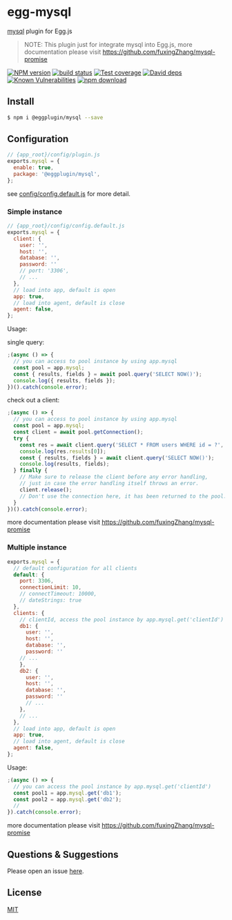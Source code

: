 # egg-mysql

[mysql](https://github.com/fuxingZhang/mysql-promise) plugin for Egg.js

> NOTE: This plugin just for integrate mysql into Egg.js, more documentation please visit https://github.com/fuxingZhang/mysql-promise

[![NPM version][npm-image]][npm-url]
[![build status][travis-image]][travis-url]
[![Test coverage][codecov-image]][codecov-url]
[![David deps][david-image]][david-url]
[![Known Vulnerabilities][snyk-image]][snyk-url]
[![npm download][download-image]][download-url]

[npm-image]: https://img.shields.io/npm/v/@eggplugin/mysql.svg?style=flat-square
[npm-url]: https://npmjs.org/package/@eggplugin/mysql
[travis-image]: https://img.shields.io/travis/eggjs/@eggplugin/mysql.svg?style=flat-square
[travis-url]: https://travis-ci.org/eggjs/@eggplugin/mysql
[codecov-image]: https://img.shields.io/codecov/c/github/eggjs/@eggplugin/mysql.svg?style=flat-square
[codecov-url]: https://codecov.io/github/eggjs/@eggplugin/mysql?branch=master
[david-image]: https://img.shields.io/david/eggjs/@eggplugin/mysql.svg?style=flat-square
[david-url]: https://david-dm.org/eggjs/@eggplugin/mysql
[snyk-image]: https://snyk.io/test/npm/@eggplugin/mysql/badge.svg?style=flat-square
[snyk-url]: https://snyk.io/test/npm/@eggplugin/mysql
[download-image]: https://img.shields.io/npm/dm/@eggplugin/mysql.svg?style=flat-square
[download-url]: https://npmjs.org/package/@eggplugin/mysql

## Install

```bash
$ npm i @eggplugin/mysql --save
```

## Configuration

```js
// {app_root}/config/plugin.js
exports.mysql = {
  enable: true,
  package: '@eggplugin/mysql',
};
```
see [config/config.default.js](config/config.default.js) for more detail.

### Simple instance

```js
// {app_root}/config/config.default.js
exports.mysql = {
  client: {
    user: '',
    host: '',
    database: '',
    password: ''
    // port: '3306',
    // ...
  },
  // load into app, default is open
  app: true,
  // load into agent, default is close
  agent: false,
};
```

Usage:

single query:
```js  
;(async () => {
  // you can access to pool instance by using app.mysql
  const pool = app.mysql;
  const { results, fields } = await pool.query('SELECT NOW()');
  console.log({ results, fields });
})().catch(console.error);
```  

check out a client:
```js  
;(async () => {
  // you can access to pool instance by using app.mysql
  const pool = app.mysql;
  const client = await pool.getConnection();
  try {
    const res = await client.query('SELECT * FROM users WHERE id = ?', [1]);
    console.log(res.results[0]);
    const { results, fields } = await client.query('SELECT NOW()');
    console.log(results, fields);
  } finally {
    // Make sure to release the client before any error handling,
    // just in case the error handling itself throws an error.
    client.release();
    // Don't use the connection here, it has been returned to the pool.
  }
})().catch(console.error);
```  
more documentation please visit https://github.com/fuxingZhang/mysql-promise

### Multiple instance

```js
exports.mysql = {
  // default configuration for all clients
  default: {
    port: 3306,
    connectionLimit: 10,
    // connectTimeout: 10000,
    // dateStrings: true
  },
  clients: {
    // clientId, access the pool instance by app.mysql.get('clientId')
    db1: {
      user: '',
      host: '',
      database: '',
      password: ''
    // ...
    },
    db2: {
      user: '',
      host: '',
      database: '',
      password: ''
      // ...
    },
    // ...
  },
  // load into app, default is open
  app: true,
  // load into agent, default is close
  agent: false,
};
```

Usage:

```js
;(async () => {
  // you can access the pool instance by app.mysql.get('clientId')
  const pool1 = app.mysql.get('db1'); 
  const pool2 = app.mysql.get('db2'); 
  //
}).catch(console.error);
```
more documentation please visit https://github.com/fuxingZhang/mysql-promise

## Questions & Suggestions

Please open an issue [here](https://github.com/fuxingZhang/egg-mysql/issues).

## License

[MIT](LICENSE)